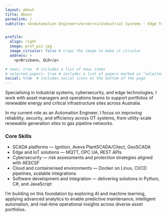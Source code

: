 ```yaml
---
layout: about
title: About
permalink: /
subtitle: <b>Automation Engineer</b><br><i>Industrial Systems · Edge Technologies · Software Integration</i>


profile:
  align: right
  image: prof_pic.jpg
  image_circular: false # crops the image to make it circular
  address: >
    <p>Brisbane, QLD</p>

# news: true  # includes a list of news items
# selected_papers: true # includes a list of papers marked as "selected={true}"
social: true  # includes social icons at the bottom of the page
---
```

Specialising in industrial systems, cybersecurity, and edge technologies, I work with asset managers and operations teams to support portfolios of renewable energy and critical infrastructure sites across Australia.  

In my current role as an Automation Engineer, I focus on improving reliability, security, and efficiency across OT systems, from utility-scale renewable generation sites to gas pipeline networks.  

### Core Skills
- SCADA platforms — Ignition, Aveva PlantSCADA/Citect, GeoSCADA  
- Edge and IoT solutions — MQTT, OPC UA, REST APIs  
- Cybersecurity — risk assessments and protection strategies aligned with AESCSF  
- Cloud and containerised environments — Docker on Linux, CI/CD pipelines, scalable integrations  
- Software development and integration — delivering solutions in Python, C#, and JavaScript  

I’m building on this foundation by exploring AI and machine learning, applying advanced analytics to enable predictive maintenance, intelligent automation, and real-time operational insights across diverse asset portfolios.




<!-- I enjoy the creation of digital media, websites and photography and growing up I have always had an interest in computers, how they work, and how software is created. Having an interest in building and programming web and mobile apps with the user in mind, I have decided to pursue this career further and I am currently in my last year of study at Griffith University, and have previously studied photography and design.

​
This website contains my resume and portfolio in order to gain more experience working for companies and with people who share my passion. -->


<!-- Write your biography here. Tell the world about yourself. Link to your favorite [subreddit](http://reddit.com). You can put a picture in, too. The code is already in, just name your picture `prof_pic.jpg` and put it in the `img/` folder.

Put your address / P.O. box / other info right below your picture. You can also disable any these elements by editing `profile` property of the YAML header of your `_pages/about.md`. Edit `_bibliography/papers.bib` and Jekyll will render your [publications page](/al-folio/publications/) automatically.

Link to your social media connections, too. This theme is set up to use [Font Awesome icons](http://fortawesome.github.io/Font-Awesome/) and [Academicons](https://jpswalsh.github.io/academicons/), like the ones below. Add your Facebook, Twitter, LinkedIn, Google Scholar, or just disable all of them. -->
